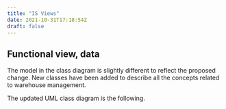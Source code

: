 ```yaml
---
title: "IS Views"
date: 2021-10-31T17:18:54Z
draft: false
---
```

## Functional view, data

The model in the class diagram is slightly different to reflect the proposed change. New classes have been added to describe all the concepts related to warehouse management.

The updated UML class diagram is the following.
